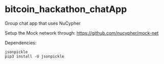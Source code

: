 # bitcoin_hackathon_chatApp
Group chat app that uses NuCypher

Setup the Mock network through:
https://github.com/nucypher/mock-net

Dependencies:
```
jsonpickle
pip3 install -U jsonpickle
```